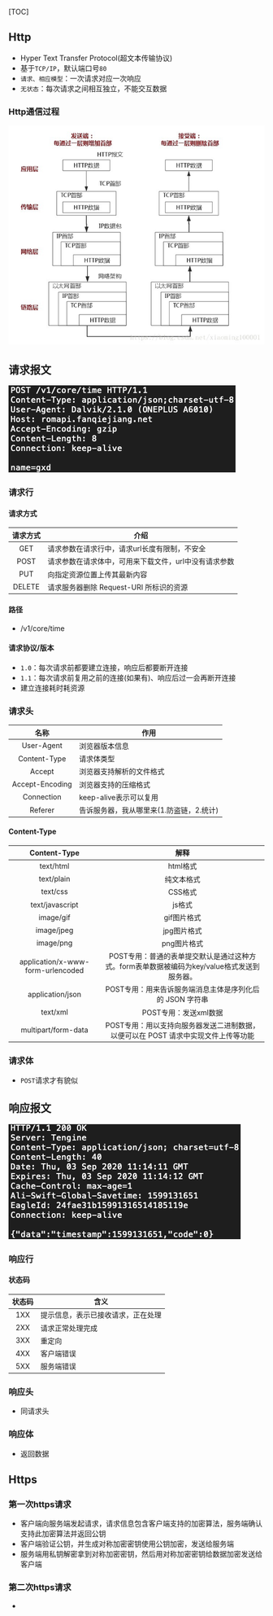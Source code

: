 [TOC]

## Http
* Hyper Text Transfer Protocol(超文本传输协议)
* 基于`TCP/IP`，默认端口号`80`
* `请求、相应模型`：一次请求对应一次响应
* `无状态`：每次请求之间相互独立，不能交互数据

### Http通信过程
![](https://github.com/gxd523/note/raw/master/pic/http.png)

## 请求报文
![](https://github.com/gxd523/note/raw/master/pic/request_message.png)

### 请求行
#### 请求方式
请求方式 | 介绍
:--: | ---
GET | 请求参数在请求行中，请求url长度有限制，不安全
POST | 请求参数在请求体中，可用来下载文件，url中没有请求参数
PUT | 向指定资源位置上传其最新内容
DELETE | 请求服务器删除 Request-URI 所标识的资源

#### 路径
* /v1/core/time

#### 请求协议/版本
* `1.0`：每次请求前都要建立连接，响应后都要断开连接
*  `1.1`：每次请求前复用之前的连接(如果有)、响应后过一会再断开连接
* 建立连接耗时耗资源

### 请求头
名称 | 作用
:---: | ---
User-Agent | 浏览器版本信息
Content-Type | 请求体类型
Accept | 浏览器支持解析的文件格式
Accept-Encoding | 浏览器支持的压缩格式
Connection | keep-alive表示可以复用
Referer | 告诉服务器，我从哪里来(1.防盗链，2.统计)

#### Content-Type
Content-Type | 解释
:---: | :--:
text/html | html格式
text/plain | 纯文本格式
text/css | CSS格式
text/javascript | js格式
image/gif | gif图片格式
image/jpeg | jpg图片格式
image/png | png图片格式
application/x-www-form-urlencoded | POST专用：普通的表单提交默认是通过这种方式。form表单数据被编码为key/value格式发送到服务器。
application/json | POST专用：用来告诉服务端消息主体是序列化后的 JSON 字符串
text/xml | POST专用：发送xml数据
multipart/form-data | POST专用：用以支持向服务器发送二进制数据，以便可以在 POST 请求中实现文件上传等功能 

### 请求体
* `POST`请求才有貌似

## 响应报文
![](https://github.com/gxd523/note/raw/master/pic/response_message.png)

### 响应行
#### 状态码
状态码 | 含义
:---: | ---
1XX | 提示信息，表示已接收请求，正在处理
2XX | 请求正常处理完成
3XX | 重定向
4XX | 客户端错误
5XX | 服务端错误

### 响应头
* 同请求头

### 响应体
* 返回数据


## Https
### 第一次https请求
* 客户端向服务端发起请求，请求信息包含客户端支持的加密算法，服务端确认支持此加密算法并返回公钥
* 客户端验证公钥，并生成对称加密密钥使用公钥加密，发送给服务端
* 服务端用私钥解密拿到对称加密密钥，然后用对称加密密钥给数据加密发送给客户端

### 第二次https请求
* 